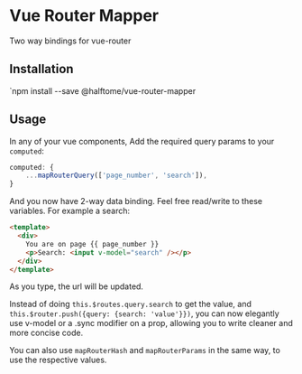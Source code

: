 # Vue Router Mapper

Two way bindings for vue-router

## Installation

`npm install --save @halftome/vue-router-mapper

## Usage

In any of your vue components, Add the required query params to your `computed`:

```javascript
computed: {
    ...mapRouterQuery(['page_number', 'search']),
}
```

And you now have 2-way data binding. Feel free read/write to these variables. For example a search:

```html
<template>
  <div>
    You are on page {{ page_number }}
    <p>Search: <input v-model="search" /></p>
  </div>
</template>
```

As you type, the url will be updated.

Instead of doing `this.$routes.query.search` to get the value, and `this.$router.push({query: {search: 'value'}})`, you can now elegantly use v-model or a .sync modifier on a prop, allowing you to write cleaner and more concise code.

You can also use `mapRouterHash` and `mapRouterParams` in the same way, to use the respective values.
